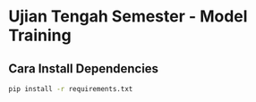 
# Ujian Tengah Semester - Model Training

## Cara Install Dependencies
```bash
pip install -r requirements.txt
